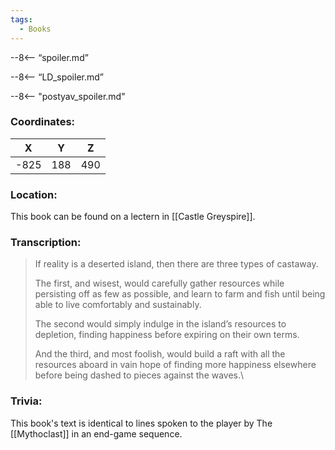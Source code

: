 ```yaml
---
tags:
  - Books
---
```


--8<-- “spoiler.md”

--8<-- “LD_spoiler.md”

--8<-- "postyav_spoiler.md"

### Coordinates:
| **X** | **Y**| **Z** |
|:-----:|:----:|:-----:|
|-825  |188   |490  |

### Location:
This book can be found on a lectern in [[Castle Greyspire]]. 

### Transcription:
> If reality is a deserted island, then there are three types of castaway.
>
> The first, and wisest, would carefully gather resources while persisting off as few as possible, and learn to farm and fish until being able to live comfortably and sustainably.
>
> The second would simply indulge in the island’s resources to depletion, finding happiness before expiring on their own terms.
>
> And the third, and most foolish, would build a raft with all the resources aboard in vain hope of finding more happiness elsewhere before being dashed to pieces against the waves.\

### Trivia:
This book's text is identical to lines spoken to the player by The [[Mythoclast]] in an end-game sequence.

